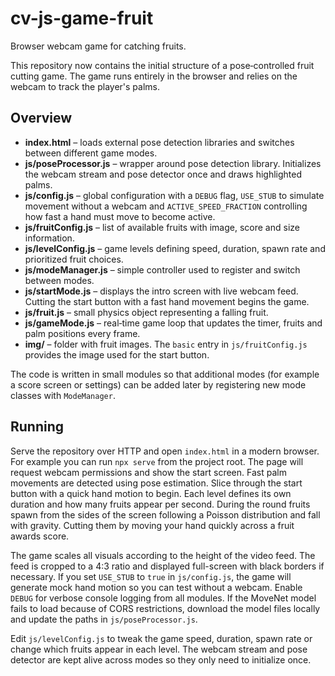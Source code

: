 # cv-js-game-fruit

Browser webcam game for catching fruits.

This repository now contains the initial structure of a pose‑controlled fruit cutting game. The game runs entirely in the browser and relies on the webcam to track the player's palms.

## Overview

- **index.html** – loads external pose detection libraries and switches between different game modes.
- **js/poseProcessor.js** – wrapper around pose detection library. Initializes the webcam stream and pose detector once and draws highlighted palms.
- **js/config.js** – global configuration with a `DEBUG` flag, `USE_STUB` to simulate movement without a webcam and `ACTIVE_SPEED_FRACTION` controlling how fast a hand must move to become active.
- **js/fruitConfig.js** – list of available fruits with image, score and size information.
- **js/levelConfig.js** – game levels defining speed, duration, spawn rate and prioritized fruit choices.
- **js/modeManager.js** – simple controller used to register and switch between modes.
- **js/startMode.js** – displays the intro screen with live webcam feed. Cutting the start button with a fast hand movement begins the game.
- **js/fruit.js** – small physics object representing a falling fruit.
- **js/gameMode.js** – real‑time game loop that updates the timer, fruits and palm positions every frame.
- **img/** – folder with fruit images. The `basic` entry in `js/fruitConfig.js`
  provides the image used for the start button.

The code is written in small modules so that additional modes (for example a score screen or settings) can be added later by registering new mode classes with `ModeManager`.

## Running

Serve the repository over HTTP and open `index.html` in a modern browser. For example you can run `npx serve` from the project root. The page will request webcam permissions and show the start screen. Fast palm movements are detected using pose estimation. Slice through the start button with a quick hand motion to begin. Each level defines its own duration and how many fruits appear per second. During the round fruits spawn from the sides of the screen following a Poisson distribution and fall with gravity. Cutting them by moving your hand quickly across a fruit awards score.

The game scales all visuals according to the height of the video feed. The feed is cropped to a 4:3 ratio and displayed full-screen with black borders if necessary. If you set `USE_STUB` to `true` in `js/config.js`, the game will generate mock hand motion so you can test without a webcam. Enable `DEBUG` for verbose console logging from all modules.
If the MoveNet model fails to load because of CORS restrictions, download the model files locally and update the paths in `js/poseProcessor.js`.

Edit `js/levelConfig.js` to tweak the game speed, duration, spawn rate or change which fruits appear in each level. The webcam stream and pose detector are kept alive across modes so they only need to initialize once.

